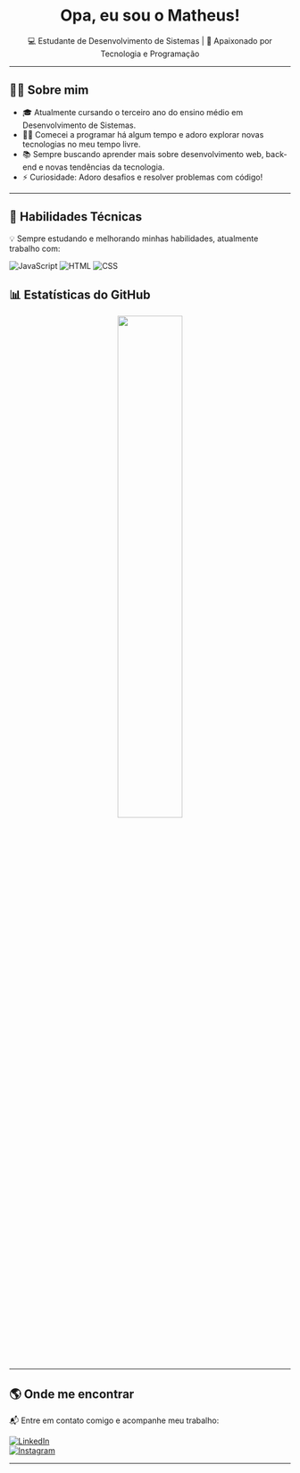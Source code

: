 <h1 align="center">Opa, eu sou o Matheus! </h1>

<p align="center">
  💻 Estudante de Desenvolvimento de Sistemas | 🚀 Apaixonado por Tecnologia e Programação  
</p>

---

## 🧑‍💻 **Sobre mim**
- 🎓 Atualmente cursando o terceiro ano do ensino médio em Desenvolvimento de Sistemas.  
- 👨‍💻 Comecei a programar há algum tempo e adoro explorar novas tecnologias no meu tempo livre.  
- 📚 Sempre buscando aprender mais sobre desenvolvimento web, back-end e novas tendências da tecnologia.  
- ⚡ Curiosidade: Adoro desafios e resolver problemas com código!  

---

## 🚀 **Habilidades Técnicas**
💡 Sempre estudando e melhorando minhas habilidades, atualmente trabalho com:

![JavaScript](https://img.shields.io/badge/JavaScript-F7DF1E?style=for-the-badge&logo=javascript&logoColor=black)
![HTML](https://img.shields.io/badge/HTML5-E34F26?style=for-the-badge&logo=html5&logoColor=white)
![CSS](https://img.shields.io/badge/CSS3-1572B6?style=for-the-badge&logo=css3&logoColor=white)

## 📊 **Estatísticas do GitHub**
<p align="center">
  <img width="48%" src="https://github-readme-stats.vercel.app/api?username=Ferreiraztx&show_icons=true&theme=tokyonight" />
</p>

---

## 🌎 **Onde me encontrar**
📬 Entre em contato comigo e acompanhe meu trabalho:

[![LinkedIn](https://img.shields.io/badge/LinkedIn-Perfil-blue?style=for-the-badge&logo=linkedin)](linkedin.com/in/matheus-ferreira-a13828357)  
[![Instagram](https://img.shields.io/badge/Instagram-Perfil-E4405F?style=for-the-badge&logo=instagram&logoColor=white)](https://instagram.com/Ferreiraztx)  

---



